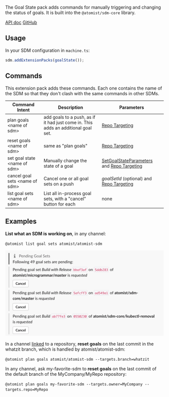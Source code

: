 The Goal State pack adds commands for manually triggering and changing the status
of goals. It is built into the `@atomist/sdm-core` library.

[API doc](https://atomist.github.io/sdm-core/modules/_pack_goal_state_goalstate_.html#goalstate)
[GitHub](https://github.com/atomist/sdm-core)

## Usage

In your SDM configuration in `machine.ts`:

```typescript
sdm.addExtensionPacks(goalState());
```

## Commands

This extension pack adds these commands. Each one contains the name of the SDM
so that they don't clash with the same commands in other SDMs.

| Command Intent | Description | Parameters |
|----------------|-------------|---------|
| plan goals \<name of sdm> | add goals to a push, as if it had just come in. This adds an additional goal set. | [Repo Targeting][] |
| reset goals \<name of sdm> | same as "plan goals" | [Repo Targeting][] |
| set goal state \<name of sdm> | Manually change the state of a goal | [SetGoalStateParameters][apidoc-sgsp] and [Repo Targeting][] |
| cancel goal sets \<name of sdm> | Cancel one or all goal sets on a push | *goalSetId* (optional) and [Repo Targeting][] | 
| list goal sets \<name of sdm> | List all in-process goal sets, with a "cancel" button for each | none |

## Examples

**List what an SDM is working on**, in any channel:

`@atomist list goal sets atomist/atomist-sdm`

![list of goal sets](img/list-goal-sets.png)

In a channel [linked](../user/lifecycle/#linked-channels) to a repository, **reset goals** on the last commit in the whatzit branch, which is handled by atomist/atomist-sdm:

`@atomist plan goals atomist/atomist-sdm --targets.branch=whatzit`

In any channel, ask my-favorite-sdm to **reset goals** on the
last commit of the default branch of the MyCompany/MyRepo repository:

`@atomist plan goals my-favorite-sdm --targets.owner=MyCompany --targets.repo=MyRepo`

[Repo Targeting]: ../developer/repo-target-params.md


[apidoc-sgsp]: https://atomist.github.io/sdm-core/classes/_pack_goal_state_setgoalstate_.setgoalstateparameters.html (API doc for SetGoalStateParameters)

[apidoc-core]: https://atomist.github.io/sdm-core (APIdoc for sdm-core)